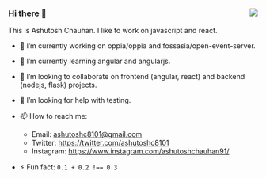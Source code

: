 ### Hi there 👋 <img align="right" src="https://komarev.com/ghpvc/?username=ashutoshc8101&color=brightgreen" />

This is Ashutosh Chauhan.
I like to work on javascript and react. 

- 🔭 I’m currently working on oppia/oppia and fossasia/open-event-server.
    
- 🌱 I’m currently learning angular and angularjs.
    
- 👯 I’m looking to collaborate on frontend (angular, react) and backend (nodejs, flask) projects.

- 🤔 I’m looking for help with testing.

- 📫 How to reach me: 
    - Email: ashutoshc8101@gmail.com
    - Twitter: https://twitter.com/ashutoshc8101
    - Instagram: https://www.instagram.com/ashutoshchauhan91/
    
- ⚡ Fun fact:
     `0.1 + 0.2 !== 0.3`

